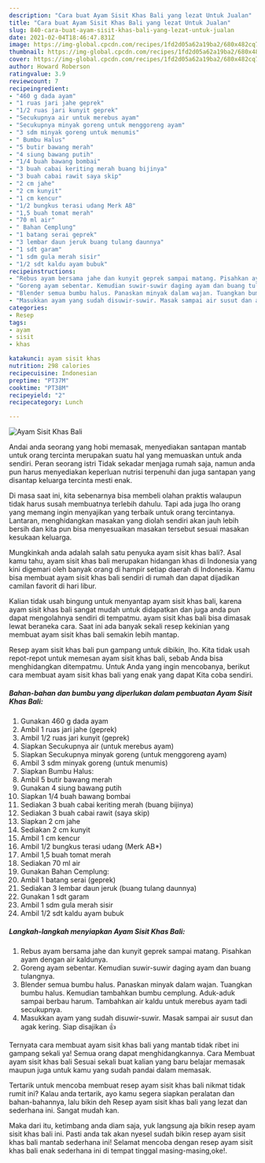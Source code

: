 ```yaml
---
description: "Cara buat Ayam Sisit Khas Bali yang lezat Untuk Jualan"
title: "Cara buat Ayam Sisit Khas Bali yang lezat Untuk Jualan"
slug: 840-cara-buat-ayam-sisit-khas-bali-yang-lezat-untuk-jualan
date: 2021-02-04T18:46:47.831Z
image: https://img-global.cpcdn.com/recipes/1fd2d05a62a19ba2/680x482cq70/ayam-sisit-khas-bali-foto-resep-utama.jpg
thumbnail: https://img-global.cpcdn.com/recipes/1fd2d05a62a19ba2/680x482cq70/ayam-sisit-khas-bali-foto-resep-utama.jpg
cover: https://img-global.cpcdn.com/recipes/1fd2d05a62a19ba2/680x482cq70/ayam-sisit-khas-bali-foto-resep-utama.jpg
author: Howard Roberson
ratingvalue: 3.9
reviewcount: 7
recipeingredient:
- "460 g dada ayam"
- "1 ruas jari jahe geprek"
- "1/2 ruas jari kunyit geprek"
- "Secukupnya air untuk merebus ayam"
- "Secukupnya minyak goreng untuk menggoreng ayam"
- "3 sdm minyak goreng untuk menumis"
- " Bumbu Halus"
- "5 butir bawang merah"
- "4 siung bawang putih"
- "1/4 buah bawang bombai"
- "3 buah cabai keriting merah buang bijinya"
- "3 buah cabai rawit saya skip"
- "2 cm jahe"
- "2 cm kunyit"
- "1 cm kencur"
- "1/2 bungkus terasi udang Merk AB"
- "1,5 buah tomat merah"
- "70 ml air"
- " Bahan Cemplung"
- "1 batang serai geprek"
- "3 lembar daun jeruk buang tulang daunnya"
- "1 sdt garam"
- "1 sdm gula merah sisir"
- "1/2 sdt kaldu ayam bubuk"
recipeinstructions:
- "Rebus ayam bersama jahe dan kunyit geprek sampai matang. Pisahkan ayam dengan air kaldunya."
- "Goreng ayam sebentar. Kemudian suwir-suwir daging ayam dan buang tulangnya."
- "Blender semua bumbu halus. Panaskan minyak dalam wajan. Tuangkan bumbu halus. Kemudian tambahkan bumbu cemplung. Aduk-aduk sampai berbau harum. Tambahkan air kaldu untuk merebus ayam tadi secukupnya."
- "Masukkan ayam yang sudah disuwir-suwir. Masak sampai air susut dan agak kering. Siap disajikan 👍"
categories:
- Resep
tags:
- ayam
- sisit
- khas

katakunci: ayam sisit khas 
nutrition: 298 calories
recipecuisine: Indonesian
preptime: "PT37M"
cooktime: "PT38M"
recipeyield: "2"
recipecategory: Lunch

---
```



![Ayam Sisit Khas Bali](https://img-global.cpcdn.com/recipes/1fd2d05a62a19ba2/680x482cq70/ayam-sisit-khas-bali-foto-resep-utama.jpg)

Andai anda seorang yang hobi memasak, menyediakan santapan mantab untuk orang tercinta merupakan suatu hal yang memuaskan untuk anda sendiri. Peran seorang istri Tidak sekadar menjaga rumah saja, namun anda pun harus menyediakan keperluan nutrisi terpenuhi dan juga santapan yang disantap keluarga tercinta mesti enak.

Di masa  saat ini, kita sebenarnya bisa membeli olahan praktis walaupun tidak harus susah membuatnya terlebih dahulu. Tapi ada juga lho orang yang memang ingin menyajikan yang terbaik untuk orang tercintanya. Lantaran, menghidangkan masakan yang diolah sendiri akan jauh lebih bersih dan kita pun bisa menyesuaikan masakan tersebut sesuai masakan kesukaan keluarga. 



Mungkinkah anda adalah salah satu penyuka ayam sisit khas bali?. Asal kamu tahu, ayam sisit khas bali merupakan hidangan khas di Indonesia yang kini digemari oleh banyak orang di hampir setiap daerah di Indonesia. Kamu bisa membuat ayam sisit khas bali sendiri di rumah dan dapat dijadikan camilan favorit di hari libur.

Kalian tidak usah bingung untuk menyantap ayam sisit khas bali, karena ayam sisit khas bali sangat mudah untuk didapatkan dan juga anda pun dapat mengolahnya sendiri di tempatmu. ayam sisit khas bali bisa dimasak lewat beraneka cara. Saat ini ada banyak sekali resep kekinian yang membuat ayam sisit khas bali semakin lebih mantap.

Resep ayam sisit khas bali pun gampang untuk dibikin, lho. Kita tidak usah repot-repot untuk memesan ayam sisit khas bali, sebab Anda bisa menghidangkan ditempatmu. Untuk Anda yang ingin mencobanya, berikut cara membuat ayam sisit khas bali yang enak yang dapat Kita coba sendiri.

<!--inarticleads1-->

##### Bahan-bahan dan bumbu yang diperlukan dalam pembuatan Ayam Sisit Khas Bali:

1. Gunakan 460 g dada ayam
1. Ambil 1 ruas jari jahe (geprek)
1. Ambil 1/2 ruas jari kunyit (geprek)
1. Siapkan Secukupnya air (untuk merebus ayam)
1. Siapkan Secukupnya minyak goreng (untuk menggoreng ayam)
1. Ambil 3 sdm minyak goreng (untuk menumis)
1. Siapkan  Bumbu Halus:
1. Ambil 5 butir bawang merah
1. Gunakan 4 siung bawang putih
1. Siapkan 1/4 buah bawang bombai
1. Sediakan 3 buah cabai keriting merah (buang bijinya)
1. Sediakan 3 buah cabai rawit (saya skip)
1. Siapkan 2 cm jahe
1. Sediakan 2 cm kunyit
1. Ambil 1 cm kencur
1. Ambil 1/2 bungkus terasi udang (Merk AB*)
1. Ambil 1,5 buah tomat merah
1. Sediakan 70 ml air
1. Gunakan  Bahan Cemplung:
1. Ambil 1 batang serai (geprek)
1. Sediakan 3 lembar daun jeruk (buang tulang daunnya)
1. Gunakan 1 sdt garam
1. Ambil 1 sdm gula merah sisir
1. Ambil 1/2 sdt kaldu ayam bubuk




<!--inarticleads2-->

##### Langkah-langkah menyiapkan Ayam Sisit Khas Bali:

1. Rebus ayam bersama jahe dan kunyit geprek sampai matang. Pisahkan ayam dengan air kaldunya.
1. Goreng ayam sebentar. Kemudian suwir-suwir daging ayam dan buang tulangnya.
1. Blender semua bumbu halus. Panaskan minyak dalam wajan. Tuangkan bumbu halus. Kemudian tambahkan bumbu cemplung. Aduk-aduk sampai berbau harum. Tambahkan air kaldu untuk merebus ayam tadi secukupnya.
1. Masukkan ayam yang sudah disuwir-suwir. Masak sampai air susut dan agak kering. Siap disajikan 👍




Ternyata cara membuat ayam sisit khas bali yang mantab tidak ribet ini gampang sekali ya! Semua orang dapat menghidangkannya. Cara Membuat ayam sisit khas bali Sesuai sekali buat kalian yang baru belajar memasak maupun juga untuk kamu yang sudah pandai dalam memasak.

Tertarik untuk mencoba membuat resep ayam sisit khas bali nikmat tidak rumit ini? Kalau anda tertarik, ayo kamu segera siapkan peralatan dan bahan-bahannya, lalu bikin deh Resep ayam sisit khas bali yang lezat dan sederhana ini. Sangat mudah kan. 

Maka dari itu, ketimbang anda diam saja, yuk langsung aja bikin resep ayam sisit khas bali ini. Pasti anda tak akan nyesel sudah bikin resep ayam sisit khas bali mantab sederhana ini! Selamat mencoba dengan resep ayam sisit khas bali enak sederhana ini di tempat tinggal masing-masing,oke!.

